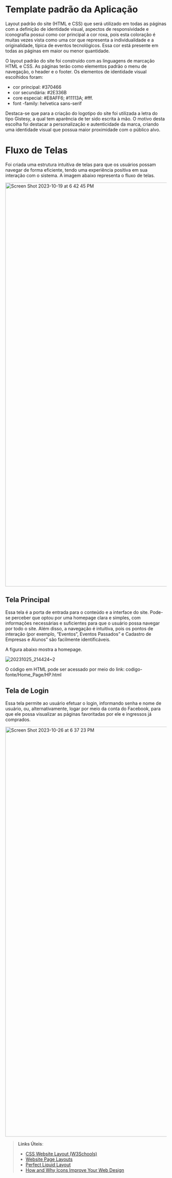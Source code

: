 # Template padrão da Aplicação

Layout padrão do site (HTML e CSS) que será utilizado em todas as páginas com a definição de identidade visual, aspectos de responsividade e iconografia possui como cor principal a cor roxa, pois esta coloração é muitas vezes vista como uma cor que representa a individualidade e a originalidade, típica de eventos tecnológicos. Essa cor está presente em todas as páginas em maior ou menor quantidade.


O layout padrão do site foi construído com as linguagens de marcação HTML e CSS. As páginas terão como elementos padrão o menu de navegação, o header e o footer. Os elementos de identidade visual escolhidos foram:
- cor principal: #370466
- cor secundária: #2E336B
- core especial: #E8AFF6; #11113A; #fff.
- font -family: helvetica sans-serif

Destaca-se que para a criação do logotipo do site foi utilizada a letra do tipo Gistesy, a qual tem aparência de ter sido escrita à mão. O motivo desta escolha foi destacar a personalização e autenticidade da marca, criando uma identidade visual que possua maior proximidade com o público alvo.


# Fluxo de Telas
Foi criada uma estrutura intuitiva de telas para que os usuários possam navegar de forma eficiente, tendo uma experiência positiva em sua interação com o sistema.
A imagem abaixo representa o fluxo de telas.

<img width="1261" alt="Screen Shot 2023-10-19 at 6 42 45 PM" src="https://github.com/ICEI-PUC-Minas-PMV-ADS/pmv-ads-2023-2-e1-proj-web-t11-pmv-ads-2023-2-e1-proj-vendaingressos/assets/145787867/d808f36e-843e-46a4-982a-082ac54b207e">


## Tela Principal

Essa tela é a porta de entrada para o conteúdo e a interface do site. Pode-se perceber que optou por uma homepage clara e simples, com informações necessárias e suficientes para que o usuário possa navegar por todo o site. Além disso, a navegação é intuitiva, pois os pontos de interação (por exemplo, “Eventos”, Eventos Passados” e Cadastro de Empresas e Alunos”  são facilmente identificáveis.

A figura abaixo mostra a homepage.

![20231025_214424~2](https://github.com/ICEI-PUC-Minas-PMV-ADS/pmv-ads-2023-2-e1-proj-web-t11-pmv-ads-2023-2-e1-proj-vendaingressos/assets/145730279/dd99a1e6-ffdd-44c1-851b-16ce3382c1bd)


O código em HTML pode ser acessado por meio do link: codigo-fonte/Home_Page/HP.html

## Tela de Login
Essa tela permite ao usuário efetuar o login, informando senha e nome de usuário, ou, alternativamente, logar por meio da conta do Facebook, para que ele possa visualizar as páginas favoritadas por ele e ingressos já comprados.

<img width="1280" alt="Screen Shot 2023-10-26 at 6 37 23 PM" src="https://github.com/ICEI-PUC-Minas-PMV-ADS/pmv-ads-2023-2-e1-proj-web-t11-pmv-ads-2023-2-e1-proj-vendaingressos/assets/145787867/1de6f62a-6f21-45cf-8813-c059b5873daa">












> **Links Úteis**:
>
> - [CSS Website Layout (W3Schools)](https://www.w3schools.com/css/css_website_layout.asp)
> - [Website Page Layouts](http://www.cellbiol.com/bioinformatics_web_development/chapter-3-your-first-web-page-learning-html-and-css/website-page-layouts/)
> - [Perfect Liquid Layout](https://matthewjamestaylor.com/perfect-liquid-layouts)
> - [How and Why Icons Improve Your Web Design](https://usabilla.com/blog/how-and-why-icons-improve-you-web-design/)
